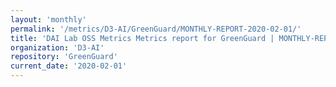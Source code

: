 ```yaml
---
layout: 'monthly'
permalink: '/metrics/D3-AI/GreenGuard/MONTHLY-REPORT-2020-02-01/'
title: 'DAI Lab OSS Metrics Metrics report for GreenGuard | MONTHLY-REPORT-2020-02-01'
organization: 'D3-AI'
repository: 'GreenGuard'
current_date: '2020-02-01'
---
```

